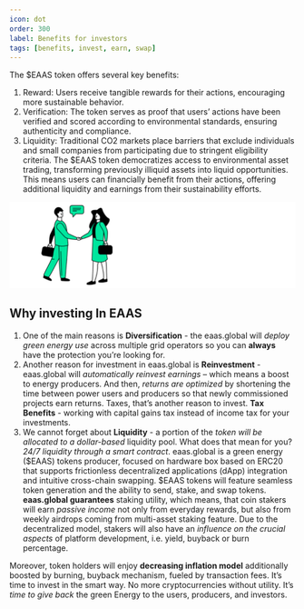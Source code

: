 ```yaml
---
icon: dot
order: 300
label: Benefits for investors
tags: [benefits, invest, earn, swap]
---
```


The $EAAS token offers several key benefits:
1.	Reward: Users receive tangible rewards for their actions, encouraging more sustainable behavior.
2.	Verification: The token serves as proof that users’ actions have been verified and scored according to environmental standards, ensuring authenticity and compliance.
3.	Liquidity: Traditional CO2 markets place barriers that exclude individuals and small companies from participating due to stringent eligibility criteria. The $EAAS token democratizes access to environmental asset trading, transforming previously illiquid assets into liquid opportunities. This means users can financially benefit from their actions, offering additional liquidity and earnings from their sustainability efforts.

![](/src/headers/benefits_for_investors.png)

## Why investing In EAAS


1. One of the main reasons is **Diversification** - the eaas.global will *deploy green energy use* across multiple grid operators so you can **always** have the protection you’re looking for.
2. Another reason for investment in eaas.global is **Reinvestment** - eaas.global will *automatically reinvest earnings* – which means a boost to energy producers. And then, *returns are optimized* by shortening the time between power users and producers so that newly commissioned projects earn returns. Taxes, that’s another reason to invest. **Tax Benefits** - working with capital gains tax instead of income tax for your investments.
3. We cannot forget about **Liquidity** - a portion of the *token will be allocated to a dollar-based* liquidity pool. What does that mean for you? *24/7 liquidity through a smart contract*. eaas.global is a green energy ($EAAS) tokens producer, focused on hardware box based on ERC20 that supports frictionless decentralized applications (dApp) integration and intuitive cross-chain swapping. $EAAS tokens will feature seamless token generation and the ability to send, stake, and swap tokens. **eaas.global guarantees** staking utility, which means, that coin stakers will earn *passive income* not only from everyday rewards, but also from weekly airdrops coming from multi-asset staking feature. Due to the decentralized model, stakers will also have an *influence on the crucial aspects* of platform development, i.e. yield, buyback or burn percentage.


<!--![](/src/headers/why_investing_in_eaas_green_energy.png)
-->

Moreover, token holders will enjoy **decreasing inflation model** additionally boosted by burning, buyback mechanism, fueled by transaction fees. It’s time to invest in the smart way. No more cryptocurrencies without utility. It’s *time to give back* the green Energy to the users, producers, and investors. 